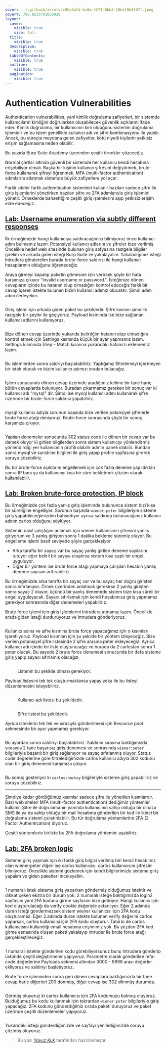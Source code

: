 ```yaml
---
cover: ../.gitbook/assets/c96a2afd-bc0a-4571-8bb8-18bef0b4f07f.jpeg
coverY: 760.0236701030929
layout:
  cover:
    visible: true
    size: full
  title:
    visible: true
  description:
    visible: true
  tableOfContents:
    visible: true
  outline:
    visible: true
  pagination:
    visible: true
---
```


# Authentication Vulnerabilities

Authentication vulnerabilities, yani kimlik doğrulama zafiyetleri, bir sistemde kullanıcıların kimliğini doğrularken oluşabilecek güvenlik açıklarını ifade eder. Kimlik doğrulama, bir kullanıcının kim olduğunu sistemin doğrulama işlemidir ve bu işlem genellikle kullanıcı adı ve şifre kombinasyonu ile yapılır. Ancak, bu süreçte meydana gelen zafiyetler, kötü niyetli kişilerin yetkisiz erişim sağlamasına neden olabilir.&#x20;

Bu yazıda Burp Suite Academy üzerinden çeşitli örnekler çözeceğiz.

Normal şartlar altında güvenli bir sistemde her kullanıcı kendi hesabına erişebiliyor olmalı. Başka bir kişinin kullanıcı şifresini değiştirmek, brute-force kullanarak şifreyi öğrenmek, MFA (multi-factor authentication) adımlarını atlatmak sistemde büyük zafiyetlere yol açar.

Farklı siteler farklı authentication sistemleri kullanır bazıları sadece şifre ile giriş işlemlerini yönetirken bazıları şifre ve 2FA adımlarıyla giriş işlemini yönetir. Örneklerde bahsettiğim çeşitli giriş işlemlerini aşıp yetkisiz erişim elde edeceğiz.

## [Lab: Username enumeration via subtly different responses](https://portswigger.net/web-security/authentication/password-based/lab-username-enumeration-via-subtly-different-responses)

İlk örneğimizde hangi kullanıcıya saldıracağımızı bilmiyoruz önce kullanıcı adını bulmamız lazım. Potansiyel kullanıcı adlarını ve şifreler bize verilmiş. Öncelikle hedef web sitesinde bulunan giriş safyasına rastgele bilgiler girelim ve arkada giden isteği Burp Suite ile yakalayalım. Yakaladığımız isteği Intrudera gönderelim burada brute-force saldırısı ile hangi kullanıcı hesaplarının olduğunu öğreneceğiz.

Araya girmeyi kapatıp paketin gitmesine izin verirsek şöyle bir hata karşımıza çıkıyor "Invalid username or password.". İsteğimize dönen cevapların içinde bu hatanın olup olmadığını kontrol edeceğiz farklı bir cevap içeren istekte bulunan bizim kullanıcı adımız olucaktır. Şimdi adım adım ilerleyelim.

<figure><img src="../.gitbook/assets/image (29).png" alt=""><figcaption></figcaption></figure>

Giriş işlemi için arkada giden paket bu şekildedir. Şifre kısmını şimdilik rastgele bir şeyler ile geçiyoruz. Payload kısmında ise bize sağlanan kullanıcı adlarını kullanıyoruz.

<figure><img src="../.gitbook/assets/image (30).png" alt=""><figcaption></figcaption></figure>

Bize dönen cevap üzerinde yukarıda belirtiğim hatanın olup olmadığını kontrol etmek için Settings kısmında küçük bir ayar yapmamız lazım. Settings kısmında Grep - Match kısmına yukarıdaki hatamızı eklememiz lazım.

<figure><img src="../.gitbook/assets/image (31).png" alt=""><figcaption></figcaption></figure>

Bu işlemlerden sonra saldrıyı başlatabiliriz. Yaptığımız filtrelemeyi içermeyen bir istek olucak ve bizim kullanıcı adımızı oradan bulacağız.

<figure><img src="../.gitbook/assets/image (32).png" alt=""><figcaption></figcaption></figure>

İşlem sonucunda dönen cevap üzerinde aradığımız kelime bir tane hariç bütün cevaplarda bulunuyor. Buradan çıkarmamız gereken bir sonuç var ki kullanıcı adı "mysql" dir. Şimdi ise mysql kullanıcı adını kullanarak şifre üzerinde bir brute-force saldırısı yapabiliriz.

<figure><img src="../.gitbook/assets/image (33).png" alt=""><figcaption></figcaption></figure>

mysql kullanıcı adıyla sorunun başında bize verilen potansiyel şifrelerle brute force atağı deniyoruz. Brute-force sonrasında şöyle bir sonuç karşımıza çıkıyor.&#x20;

<figure><img src="../.gitbook/assets/image (34).png" alt=""><figcaption></figcaption></figure>

Yapılan denemeler sonucunda 302 status code ile dönen bir cevap var bu demek oluyor ki girilen bilgilerden sonra sistem kullanıcıyı yönlendirmiş yönlendirdiği yer kullanıcının profili olabilir admin paneli olabilir. Bundan sonra mysql ve sunshine bilgileri ile giriş yapıp profile sayfasına girerek soruyu çözebiliriz.

Bu tür brute-force açıklarını engellemek için çok fazla deneme yapıldıktan sonra IP banı ya da kullanıcıyı kısa bir süre bekletmek çözüm olarak kullanılabilir.&#x20;

## [Lab: Broken brute-force protection, IP block](https://portswigger.net/web-security/authentication/password-based/lab-broken-bruteforce-protection-ip-block)

Bu örneğimizde çok fazla yanlış giriş işleminde bulununca sistem bizi kısa bir süreliğine engelliyor. Sorunun başında `wiener:peter` bilgileriyle sisteme giriş yapabileceğimizden bahsediyor ayrıca saldırıda bulunacağımız kullanıcı adının carlos olduğunu söylüyor.

Sistemin nasıl çalıştığını anlamak için wiener kullanısının şifresini yanlış giriyorum ve 3 yanlış girişten sonra 1 dakika bekleme süremiz oluyor. Bu engelleme işlemi basit seviyede şöyle gerçekleşiyor.

* Arka tarafta bir sayaç var bu sayaç yanlış girilen deneme sayılarını tutuyor eğer belirli bir sayıya ulaşılırsa sistem kısa çaplı bir engel uyguluyor.&#x20;
* Diğer bir yöntem ise brute force atağı yapmaya çalışılan hesabın yanlış deneme sayısını arttırabiliriz.

Bu örneğimizde arka tarafta bir sayaç var ve bu sayaç her doğru girişten sonra sıfırlanıyor. Örnek üzerinden anlatmak gerekirse 2 yanlış girişten sonra sayaç 2 oluyor, üçüncü bir yanlış denemede sistem bize kısa süreli bir engel uygulayacak. Sayacı sıfırlamak için kendi hesabımıza giriş yapmamız gerekiyor sonrasında diğer denemeleri yapabiliriz.&#x20;

Brute force işlemi için giriş işlemlerini Intrudera atmamız lazım. Öncelikle arada giden isteği durduruyoruz ve Intrudera gönderiyoruz.

<figure><img src="../.gitbook/assets/image (23).png" alt=""><figcaption></figcaption></figure>

Kullanıcı adına ve şifre kısmına brute force yapacağımız için o kısımları işaretliyoruz. Payload kısımları için şu şekilde bir yöntem izleyeceğiz. Bize verilen potansiyel şifre listesinde 2 şifre arasına peter ekleyeceğiz. Ayrıca kullanıcı adı içinde bir liste oluşturacağız ve burada da 2 carlostan sonra 1 peter olucak. Bu sayede 2 brute force denemesi sonucunda bir defa sisteme giriş yapıp sayacı sıfırlamış olacağız.

<figure><img src="../.gitbook/assets/image (24).png" alt=""><figcaption><p>Listenin bu şekilde olması gerekiyor.</p></figcaption></figure>

Payload listesini tek tek oluşturmaktansa yapay zeka ile bu listeyi düzenlemesini isteyebiliriz.&#x20;

<figure><img src="../.gitbook/assets/image (25).png" alt=""><figcaption><p>Kullanıcı adı listesi bu şekildedir.</p></figcaption></figure>

<figure><img src="../.gitbook/assets/image (26).png" alt=""><figcaption><p>Şifre listesi bu şekildedir.</p></figcaption></figure>

Ayrıca isteklerin tek tek ve sırasıyla gönderilmesi için Resource pool sekmesinde bir ayar yapmamız gerekiyor.&#x20;

<figure><img src="../.gitbook/assets/image (27).png" alt=""><figcaption></figcaption></figure>

Bu ayardan sonra saldırıyı başlatabiliriz.  Saldırını sırasına baktığımızda sırasıyla 2 tane başarısız giriş denemesi ve sonrasında `wiener:peter` bilgileriyle başarılı bir giriş sağlanıyor ve sayaç sıfırlanmış oluyor. Status code değerlerine göre filtrelediğimizde carlos kullanıcı adıyla 302 kodunu alan bir giriş denemesi karşımıza çıkıyor. &#x20;

<figure><img src="../.gitbook/assets/image (28).png" alt=""><figcaption></figcaption></figure>

Bu sonuç gösteriyor ki `carlos:hockey` bilgileriyle sisteme giriş yapabiliriz ve soruyu çözebiliriz.

***

Şimdiye kadar gördüğümüz kısımlar sadece şifre ile yönetilen kısımlardır. Bazı web siteleri MFA (multi-factor authentication) dediğimiz yöntemler kullanır. Şifre ile doğrulamanın yanında kullanıcının sahip olduğu bir cihaza SMS ile ya da sahip olduğu bir mail hesabına gönderilen bir kod ile ikinci bir doğrulama sistemi çalıştırılabilir. Bu tür doğrulama yöntemlerine 2FA (2 Factor Authentication) diyoruz.&#x20;

Çeşitli yöntemlerle birlikte bu 2FA doğrulama yöntemini aşabiliriz.&#x20;

## [Lab: 2FA broken logic](https://portswigger.net/web-security/authentication/multi-factor/lab-2fa-broken-logic)

Sisteme giriş yapmak için iki farklı giriş bilgisi verilmiş biri kendi hesabımız olan wiener:peter diğeri ise carlos kullanıcısı. carlos kullanıcısını şifresini bilmiyoruz. Öncelikle sistemi gözlemek için kendi bilgilerimizle sisteme giriş yapalım ve giden paketleri inceleyelim.&#x20;

<figure><img src="../.gitbook/assets/image (6) (1).png" alt=""><figcaption></figcaption></figure>

1 numaralı istek sisteme giriş yaparken  göndermiş olduğumuz istektir ve dikkat çeken ekstra bir durum yok. 2 numaralı isteğe baktığımızda login2 sayfasını yani 2FA kodunu girme sayfasını bize getiriyor. Hangi kullanıcı için kod oluşturulacağı da verify cookie değeriyle aktarılıyor. Eğer 2.adımda duran isteği göndermezsek sistem wiener kullanıcısı için 2FA kodu oluşturamaz. Eğer 2.adımda duran istekte bulunan verify değerini carlos yaparsak, carlos kullanıcısı için 2FA kodu oluşturur. Tabii ki de carlos kullanıcısını kullandığı email hesabına erişimimiz yok. Bu yüzden 2FA kod girme esnasında oluşan paketi yakalayıp Intruder ile brute force atağı gerçekleştireceğiz.

<figure><img src="../.gitbook/assets/image (1) (1) (1) (1).png" alt=""><figcaption></figcaption></figure>

1 numaralı istekte gönderilen kodu görebiliyorsunuz bunu Intrudera gönderip üstünde çeşitli değiştirmeler yapıyoruz. Parametre olarak gönderilen mfa-code değerlerine Payloads sekmesi altından 0000 - 9999 arası değerler ekliyoruz ve saldırıyı başlatıyoruz.

Brute force işleminden sonra geri dönen cevaplara baktığımızda bir tane cevap hariç diğerleri 200 dönmüş, diğer cevap ise 302 dönmüş durumda.

<figure><img src="../.gitbook/assets/image (2) (1) (1).png" alt=""><figcaption></figcaption></figure>

Görmüş oluyoruz ki carlos kullanıcısı için 2FA kodumuzu bulmuş oluyoruz. Bulduğumuz bu kodu kullanmak için tekrardan `wiener:peter` bilgileriyle giriş yapacağız. 2FA kodunu gönderdiğimiz sırada paketi duruyoruz ve paket üzerinde çeşitli düzenlemeler yapıyoruz.

<figure><img src="../.gitbook/assets/image (4) (1).png" alt=""><figcaption></figcaption></figure>

Yukarıdaki isteği gönderdiğimizde ve sayfayı yenilediğimizde soruyu çözmüş oluyoruz.

> Bu yazı [_Yavuz Kuk_](https://www.linkedin.com/in/yavuzkuk/) tarafından hazırlanmıştır.
